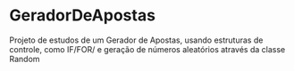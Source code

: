 # GeradorDeApostas
Projeto de estudos de um Gerador de Apostas, usando estruturas de controle, como IF/FOR/  e geração de números aleatórios através da classe Random
